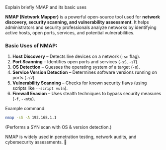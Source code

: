 Explain briefly NMAP and its basic uses

 **NMAP (Network Mapper)** is a powerful open-source tool used for **network discovery, security scanning, and vulnerability assessment**. It helps administrators and security professionals analyze networks by identifying active hosts, open ports, services, and potential vulnerabilities.

### **Basic Uses of NMAP:**
1. **Host Discovery** – Detects live devices on a network (`-sn` flag).  
2. **Port Scanning** – Identifies open ports and services (`-sS`, `-sT`).  
3. **OS Detection** – Guesses the operating system of a target (`-O`).  
4. **Service Version Detection** – Determines software versions running on ports (`-sV`).  
5. **Vulnerability Scanning** – Checks for known security flaws (using scripts like `--script vuln`).  
6. **Firewall Evasion** – Uses stealth techniques to bypass security measures (`-f`, `--mtu`).  

Example command:  
```sh
nmap -sS -A 192.168.1.1
```
(Performs a SYN scan with OS & version detection.)

NMAP is widely used in penetration testing, network audits, and cybersecurity assessments. 🚀



